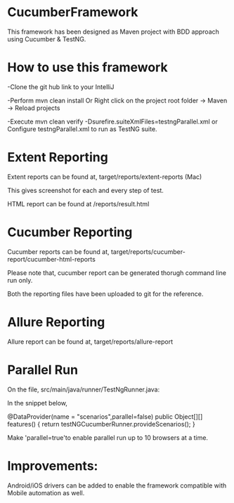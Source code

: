 # CucumberFramework
This framework has been designed as Maven project with BDD approach using Cucumber & TestNG.

# How to use this framework 
-Clone the git hub link to your IntelliJ

-Perform mvn clean install Or Right click on the project root folder -> Maven -> Reload projects

-Execute mvn clean verify -Dsurefire.suiteXmlFiles=testngParallel.xml or Configure testngParallel.xml to run as TestNG suite.


# Extent Reporting

Extent reports can be found at, target/reports/extent-reports (Mac)

This gives screenshot for each and every step of test. 

HTML report can be found at /reports/result.html

# Cucumber Reporting

Cucumber reports can be found at, target/reports/cucumber-report/cucumber-html-reports

Please note that, cucumber report can be generated thorugh command line run only.

Both the reporting files have been uploaded to git for the reference.

# Allure Reporting

Allure report can be found at, target/reports/allure-report

# Parallel Run

On the file, src/main/java/runner/TestNgRunner.java:

In the snippet below,

@DataProvider(name = "scenarios",parallel=false)
    public Object[][] features() {
        return testNGCucumberRunner.provideScenarios();
    }
    
Make 'parallel=true'to enable parallel run up to 10 browsers at a time.

# Improvements:

Android/iOS drivers can be added to enable the framework compatible with Mobile automation as well. 
